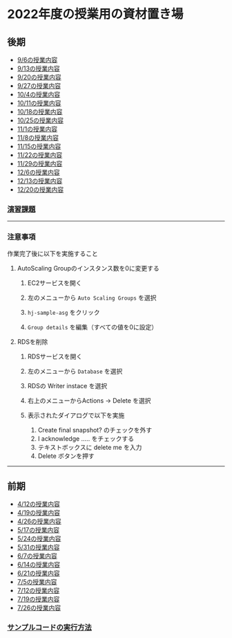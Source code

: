 # 2022年度の授業用の資材置き場
## 後期
* [9/6の授業内容](./0906/README.md)
* [9/13の授業内容](./0913/README.md)
* [9/20の授業内容](./0920/README.md)
* [9/27の授業内容](./0927/README.md)
* [10/4の授業内容](./1004/README.md)
* [10/11の授業内容](./1011/README.md)
* [10/18の授業内容](./1018/README.md)
* [10/25の授業内容](./1025/README.md)
* [11/1の授業内容](./1101/README.md)
* [11/8の授業内容](./1108/README.md)
* [11/15の授業内容](./1115/README.md)
* [11/22の授業内容](./1122/README.md)
* [11/29の授業内容](./1129/README.md)
* [12/6の授業内容](./1206/README.md)
* [12/13の授業内容](./1213/README.md)
* [12/20の授業内容](./1220/README.md)

### [演習課題](./演習課題（後期）/README.md)

---
### __注意事項__
作業完了後に以下を実施すること
1. AutoScaling Groupのインスタンス数を0に変更する
    1. EC2サービスを開く

    2. 左のメニューから `Auto Scaling Groups` を選択

    3. `hj-sample-asg` をクリック

    4. `Group details` を編集（すべての値を0に設定）

2. RDSを削除
    1. RDSサービスを開く

    2. 左のメニューから `Database` を選択

    3. RDSの Writer instace を選択

    4. 右上のメニューからActions -> Delete を選択

    5. 表示されたダイアログで以下を実施

        1. Create final snapshot? のチェックを外す
        2. I acknowledge ..... をチェックする
        3. テキストボックスに delete me を入力
        4. Delete ボタンを押す
---
## 前期
* [4/12の授業内容](./0412/README.md)
* [4/19の授業内容](./0419/README.md)
* [4/26の授業内容](./0426/README.md)
* [5/17の授業内容](./0517/README.md)
* [5/24の授業内容](./0524/README.md)
* [5/31の授業内容](./0531/README.md)
* [6/7の授業内容](./0607/README.md)
* [6/14の授業内容](./0614/README.md)
* [6/21の授業内容](./0621/README.md)
* [7/5の授業内容](./0705/README.md)
* [7/12の授業内容](./0712/README.md)
* [7/19の授業内容](./0719/README.md)
* [7/26の授業内容](./0726/README.md)

### [サンプルコードの実行方法](./HowToBuildSampleCode.md)
